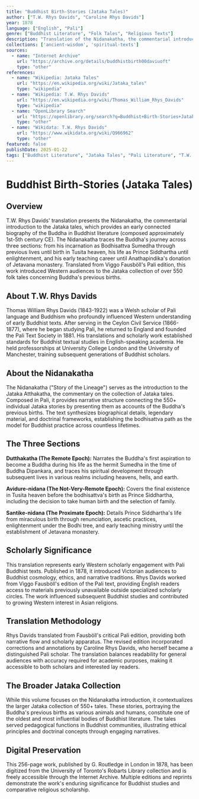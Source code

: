 ```yaml
---
title: "Buddhist Birth-Stories (Jataka Tales)"
author: ["T.W. Rhys Davids", "Caroline Rhys Davids"]
year: 1878
language: ["English", "Pali"]
genre: ["Buddhist Literature", "Folk Tales", "Religious Texts"]
description: "Translation of the Nidanakatha, the commentarial introduction to the Jataka tales, providing an early connected biography of the Buddha. Translated from Viggo Fausböll's Pali edition, this work introduced Western audiences to the Jataka collection."
collections: ['ancient-wisdom', 'spiritual-texts']
sources:
  - name: "Internet Archive"
    url: "https://archive.org/details/buddhistbirth00daviuoft"
    type: "other"
references:
  - name: "Wikipedia: Jataka Tales"
    url: "https://en.wikipedia.org/wiki/Jataka_tales"
    type: "wikipedia"
  - name: "Wikipedia: T.W. Rhys Davids"
    url: "https://en.wikipedia.org/wiki/Thomas_William_Rhys_Davids"
    type: "wikipedia"
  - name: "OpenLibrary Search"
    url: "https://openlibrary.org/search?q=Buddhist+Birth-Stories+Jataka+Tales"
    type: "other"
  - name: "Wikidata: T.W. Rhys Davids"
    url: "https://www.wikidata.org/wiki/Q966962"
    type: "other"
featured: false
publishDate: 2025-01-22
tags: ["Buddhist Literature", "Jataka Tales", "Pali Literature", "T.W. Rhys Davids", "Victorian Buddhism", "Buddhist Studies", "Nidanakatha", "Buddha Biography", "Pali Text Society", "19th Century Translation"]
---
```


# Buddhist Birth-Stories (Jataka Tales)

## Overview

T.W. Rhys Davids' translation presents the Nidanakatha, the commentarial introduction to the Jataka tales, which provides an early connected biography of the Buddha in Buddhist literature (composed approximately 1st-5th century CE). The Nidanakatha traces the Buddha's journey across three sections: from his incarnation as Bodhisattva Sumedha through previous lives until birth in Tusita heaven, his life as Prince Siddhartha until enlightenment, and his early teaching career until Anathapindika's donation of Jetavana monastery. Translated from Viggo Fausböll's Pali edition, this work introduced Western audiences to the Jataka collection of over 550 folk tales concerning Buddha's previous births.

## About T.W. Rhys Davids

Thomas William Rhys Davids (1843-1922) was a Welsh scholar of Pali language and Buddhism who profoundly influenced Western understanding of early Buddhist texts. After serving in the Ceylon Civil Service (1866-1877), where he began studying Pali, he returned to England and founded the Pali Text Society in 1881. His translations and scholarly work established standards for Buddhist textual studies in English-speaking academia. He held professorships at University College London and the University of Manchester, training subsequent generations of Buddhist scholars.

## About the Nidanakatha

The Nidanakatha ("Story of the Lineage") serves as the introduction to the Jataka Atthakatha, the commentary on the collection of Jataka tales. Composed in Pali, it provides narrative structure connecting the 550+ individual Jataka stories by presenting them as accounts of the Buddha's previous births. The text synthesizes biographical details, legendary material, and doctrinal frameworks, establishing the bodhisattva path as the model for Buddhist practice across countless lifetimes.

## The Three Sections

**Dutthakatha (The Remote Epoch):**
Narrates the Buddha's first aspiration to become a Buddha during his life as the hermit Sumedha in the time of Buddha Dipankara, and traces his spiritual development through subsequent lives in various realms including heavens, hells, and earth.

**Avidure-nidana (The Not-Very-Remote Epoch):**
Covers the final existence in Tusita heaven before the bodhisattva's birth as Prince Siddhartha, including the decision to take human birth and the selection of family.

**Santike-nidana (The Proximate Epoch):**
Details Prince Siddhartha's life from miraculous birth through renunciation, ascetic practices, enlightenment under the Bodhi tree, and early teaching ministry until the establishment of Jetavana monastery.

## Scholarly Significance

This translation represents early Western scholarly engagement with Pali Buddhist texts. Published in 1878, it introduced Victorian audiences to Buddhist cosmology, ethics, and narrative traditions. Rhys Davids worked from Viggo Fausböll's edition of the Pali text, providing English readers access to materials previously unavailable outside specialized scholarly circles. The work influenced subsequent Buddhist studies and contributed to growing Western interest in Asian religions.

## Translation Methodology

Rhys Davids translated from Fausböll's critical Pali edition, providing both narrative flow and scholarly apparatus. The revised edition incorporated corrections and annotations by Caroline Rhys Davids, who herself became a distinguished Pali scholar. The translation balances readability for general audiences with accuracy required for academic purposes, making it accessible to both scholars and interested lay readers.

## The Broader Jataka Collection

While this volume focuses on the Nidanakatha introduction, it contextualizes the larger Jataka collection of 550+ tales. These stories, portraying the Buddha's previous births as various animals and humans, constitute one of the oldest and most influential bodies of Buddhist literature. The tales served pedagogical functions in Buddhist communities, illustrating ethical principles and doctrinal concepts through engaging narratives.

## Digital Preservation

This 256-page work, published by G. Routledge in London in 1878, has been digitized from the University of Toronto's Robarts Library collection and is freely accessible through the Internet Archive. Multiple editions and reprints demonstrate the work's enduring significance for Buddhist studies and comparative religious scholarship.
